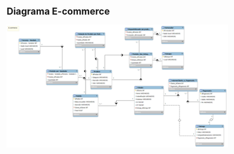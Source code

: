 ## Diagrama E-commerce
<img src="https://github.com/wesleyorrr/E-commerce-diagrama/blob/main/e-commerce.png" width="800" />
